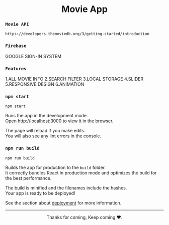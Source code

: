 
<h1 align="center">Movie App</h1>


### `Movie API` 
```https://developers.themoviedb.org/3/getting-started/introduction```



### `Firebase`
GOOGLE SIGN-IN SYSTEM

### `Features`

1.ALL MOVIE INFO
2.SEARCH FILTER
3.LOCAL STORAGE
4.SLIDER
5.RESPONSIVE DESIGN
6.ANIMATION


### `npm start`

```npm start```

Runs the app in the development mode.\
Open [http://localhost:3000](http://localhost:3000) to view it in the browser.

The page will reload if you make edits.\
You will also see any lint errors in the console.


### `npm run build`

```npm run build```

Builds the app for production to the `build` folder.\
It correctly bundles React in production mode and optimizes the build for the best performance.

The build is minified and the filenames include the hashes.\
Your app is ready to be deployed!

See the section about [deployment](https://facebook.github.io/create-react-app/docs/deployment) for more information.


<hr>
<p align="center">Thanks for coming, Keep coming ❤️.</p>